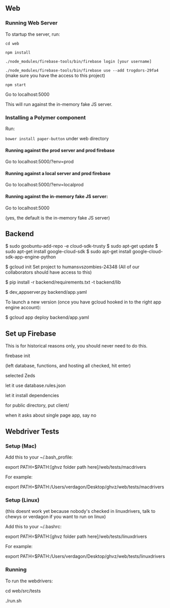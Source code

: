 
## Web

### Running Web Server

To startup the server, run:

`cd web`

`npm install` 

`./node_modules/firebase-tools/bin/firebase login [your username]`

`./node_modules/firebase-tools/bin/firebase use --add trogdors-29fa4` (make sure you have the access to this project)

`npm start`

Go to localhost:5000

This will run against the in-memory fake JS server.

### Installing a Polymer component

Run:

`bower install paper-button` under web directory

#### Running against the prod server and prod firebase

Go to localhost:5000/?env=prod

#### Running against a local server and prod firebase

Go to localhost:5000/?env=localprod

#### Running against the in-memory fake JS server:

Go to localhost:5000

(yes, the default is the in-memory fake JS server)


## Backend
$ sudo goobuntu-add-repo -e cloud-sdk-trusty
$ sudo apt-get update
$ sudo apt-get install google-cloud-sdk
$ sudo apt-get install google-cloud-sdk-app-engine-python

$ gcloud init
Set project to humansvszombies-24348 (All of our collaborators should have access to this)

$ pip install -r backend/requirements.txt -t backend/lib

$ dev_appserver.py backend/app.yaml

To launch a new version (once you have gcloud hooked in to the right app engine account):

$ gcloud app deploy backend/app.yaml


## Set up Firebase

This is for historical reasons only, you should never need to do this.

firebase init

(left database, functions, and hosting all checked, hit enter)

selected Zeds

let it use database.rules.json

let it install dependencies

for public directory, put client/

when it asks about single page app, say no


## Webdriver Tests

### Setup (Mac)

Add this to your ~/.bash_profile:

export PATH=$PATH:[ghvz folder path here]/web/tests/macdrivers

For example:

export PATH=$PATH:/Users/verdagon/Desktop/ghvz/web/tests/macdrivers

### Setup (Linux)

(this doesnt work yet because nobody's checked in linuxdrivers, talk to chewys or verdagon if you want to run on linux)

Add this to your ~/.bashrc:

export PATH=$PATH:[ghvz folder path here]/web/tests/linuxdrivers

For example:

export PATH=$PATH:/Users/verdagon/Desktop/ghvz/web/tests/linuxdrivers

### Running

To run the webdrivers:

cd web/src/tests

./run.sh
